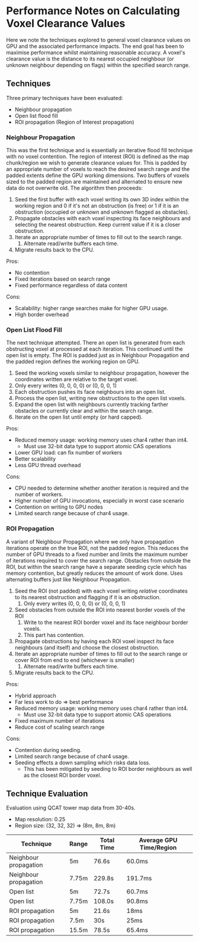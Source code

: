 # Performance Notes on Calculating Voxel Clearance Values

Here we note the techniques explored to general voxel clearance values on GPU and the associated performance impacts. The end goal has been to maximise performance whilst maintaining reasonable accuracy. A voxel's clearance value is the distance to its nearest occupied neighbour (or unknown neighbour depending on flags) within the specified search range.

## Techniques

Three primary techniques have been evaluated:

- Neighbour propagation
- Open list flood fill
- ROI propagation (Region of Interest propagation)


### Neighbour Propagation

This was the first technique and is essentially an iterative flood fill technique with no voxel contention. The region of interest (ROI) is defined as the map chunk/region we wish to generate clearance values for. This is padded by an appropriate number of voxels to reach the desired search range and the padded extents define the GPU working dimensions. Two buffers of voxels sized to the padded region are maintained and alternated to ensure new data do not overwrite old. The algorithm then proceeds:

1. Seed the first buffer with each voxel writing its own 3D index within the working region and 0 if it's not an obstruction (is free) or 1 if it is an obstruction (occupied or unknown and unknown flagged as obstacles).
2. Propagate obstacles with each voxel inspecting its face neighbours and selecting the nearest obstruction. Keep current value if it is a closer obstruction.
3. Iterate an appropriate number of times to fill out to the search range.
    1. Alternate read/write buffers each time.
4. Migrate results back to the CPU.

Pros:

- No contention
- Fixed iterations based on search range
- Fixed performance regardless of data content

Cons:

- Scalability: higher range searches make for higher GPU usage.
- High border overhead

### Open List Flood Fill

The next technique attempted. There an open list is generated from each obstructing voxel at processed at each iteration. This continued until the open list is empty. The ROI is padded just as in Neighbour Propagation and the padded region defines the working region on GPU.

1. Seed the working voxels similar to neighbour propagation, however the coordinates written are relative to the target voxel.
  1. Only every writes (0, 0, 0, 0) or (0, 0, 0, 1)
  2. Each obstruction pushes its face neighbours into an open list.
2. Process the open list, writing new obstructions to the open list voxels.
  1. Expand the open list with neighbours currently tracking farther obstacles or currently clear and within the search range.
3. Iterate on the open list until empty (or hard capped).

Pros:

- Reduced memory usage: working memory uses char4 rather than int4.
  - Must use 32-bit data type to support atomic CAS operations
- Lower GPU load: can fix number of workers
- Better scalability
- Less GPU thread overhead

Cons:

- CPU needed to determine whether another iteration is required and the number of workers.
- Higher number of GPU invocations, especially in worst case scenario
- Contention on writing to GPU nodes
- Limited search range because of char4 usage.

### ROI Propagation

A variant of Neighbour Propagation where we only have propagation iterations operate on the true ROI, not the padded region. This reduces the number of GPU threads to a fixed number and limits the maximum number of iterations required to cover the search range. Obstacles from outside the ROI, but within the search range have a separate seeding cycle which has memory contention, but greatly reduces the amount of work done. Uses alternating buffers just like Neighbour Propagation.

1. Seed the ROI (not padded) with each voxel writing *relative* coordinates to its nearest obstruction and flagging if it is an obstruction.
    1. Only every writes (0, 0, 0, 0) or (0, 0, 0, 1)
2. Seed obstacles from outside the ROI into nearest border voxels of the ROI
    1. Write to the nearest ROI border voxel and its face neighbour border voxels.
    2. This part has contention.
3. Propagate obstructions by having each ROI voxel inspect its face neighbours (and itself) and choose the closest obstruction.
4. Iterate an appropriate number of times to fill out to the search range or cover ROI from end to end (whichever is smaller)
    1. Alternate read/write buffers each time.
5. Migrate results back to the CPU.

Pros:

- Hybrid approach
- Far less work to do => best performance
- Reduced memory usage: working memory uses char4 rather than int4.
  - Must use 32-bit data type to support atomic CAS operations
- Fixed maximum number of iterations
- Reduce cost of scaling search range

Cons:

- Contention during seeding.
- Limited search range because of char4 usage.
- Seeding effects a down sampling which risks data loss.
  - This has been mitigated by seeding to ROI border neighbours as well as the closest ROI border voxel.

## Technique Evaluation

Evaluation using QCAT tower map data from 30-40s.

- Map resolution: 0.25
- Region size: (32, 32, 32) => (8m, 8m, 8m)

Technique             | Range | Total Time  | Average GPU Time/Region
--------------------- | ----- | ----------- | -----------------------
Neighbour propagation | 5m    | 76.6s       | 60.0ms
Neighbour propagation | 7.75m | 229.8s      | 191.7ms
Open list             | 5m    | 72.7s       | 60.7ms
Open list             | 7.75m | 108.0s      | 90.8ms
ROI propagation       | 5m    | 21.6s       | 18ms
ROI propagation       | 7.5m  | 30s         | 25ms
ROI propagation       | 15.5m | 78.5s       | 65.4ms
